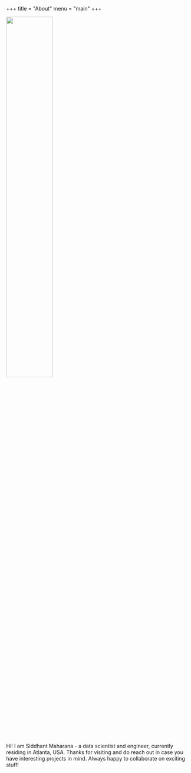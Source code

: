 +++
title = "About"
menu = "main"
+++

<img style="width:50%" src="https://raw.githubusercontent.com/siddhantmaharana/siddhantmaharana.github.io/master/img/about_siddhant.jpg" />

Hi! I am Siddhant Maharana - a data scientist and engineer, currently residing in Atlanta, USA. Thanks for visiting and do reach out in case you have interesting projects in mind. Always happy to collaborate on exciting stuff!